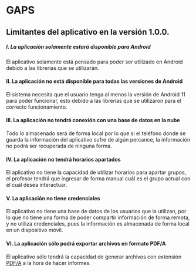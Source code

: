 # GAPS
## Limitantes del aplicativo en la versión 1.0.0.

##### I. **La aplicación solamente estará disponible para Android**
El aplicativo solamente está pensado para poder ser utilizado en Android debido a las librerías que se utilizarán.

#### II. **La aplicación no está disponible para todas las versiones de Android**
El sistema necesita que el usuario tenga al menos la versión de Android 11 para poder funcionar, esto debido a las librerías que se utilizaron para el correcto funcionamiento.

#### III. **La aplicación no tendrá conexión con una base de datos en la nube**
Todo lo almacenado será de forma local por lo que si el teléfono donde se guarda la información del aplicativo sufre de algún percance, la información no podrá ser recuperada de ninguna forma.

#### IV. **La aplicación no tendrá horarios apartados**
El aplicativo no tiene la capacidad de utilizar horarios para apartar grupos, el profesor tendrá que ingresar de forma manual cuál es el grupo actual con el cuál desea interactuar.

#### V. **La aplicación no tiene credenciales**
El aplicativo no tiene una base de datos de los usuarios que la utilizan, por lo que no tiene una forma de poder compartir información de forma remota, y no utiliza credenciales, pues la información es almacenada de forma local en un dispositivo móvil.

#### VI. **La aplicación sólo podrá exportar archivos en formato PDF/A**
El aplicativo sólo tendrá la capacidad de generar archivos con extensión [PDF/A](/Diseño/Definiciones/Definiciones.md) a la hora de hacer informes.
